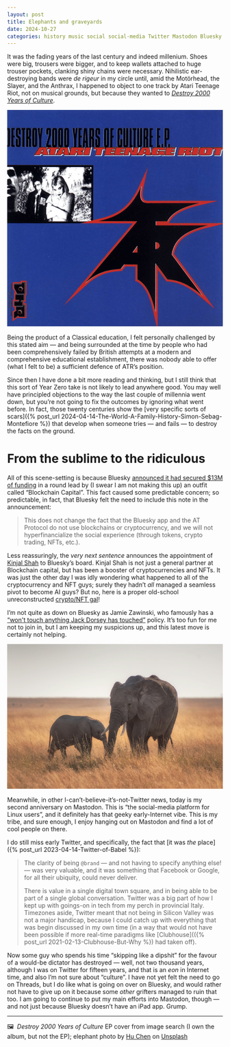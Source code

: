 ```yaml
---
layout: post
title: Elephants and graveyards
date: 2024-10-27
categories: history music social social-media Twitter Mastodon Bluesky
---
```


It was the fading years of the last century and indeed millenium. Shoes were big, trousers were bigger, and to keep wallets attached to huge trouser pockets, clanking shiny chains were necessary. Nihilistic ear-destroying bands were *de rigeur* in my circle until, amid the Motörhead, the Slayer, and the Anthrax, I happened to object to one track by Atari Teenage Riot, not on musical grounds, but because they wanted to [*Destroy 2000 Years of Culture*](https://en.wikipedia.org/wiki/Destroy_2000_Years_of_Culture). 

![Destroy 2000 Years of Culture EP cover](/images/Destroy-2000-years.png)

Being the product of a Classical education, I felt personally challenged by this stated aim — and being surrounded at the time by people who had been comprehensively failed by British attempts at a modern and comprehensive educational establishment, there was nobody able to offer (what I felt to be) a sufficient defence of ATR’s position.  

Since then I have done a bit more reading and thinking, but I still think that this sort of Year Zero take is not likely to lead anywhere good. You may well have principled objections to the way the last couple of millennia went down, but you’re not going to fix the outcomes by ignoring what went before. In fact, those twenty centuries show the [very specific sorts of scars]({% post_url 2024-04-14-The-World-A-Family-History-Simon-Sebag-Montefiore %}) that develop when someone tries — and fails — to destroy the facts on the ground. 

# From the sublime to the ridiculous

All of this scene-setting is because Bluesky [announced it had secured $13M of funding](https://bsky.social/about/blog/10-24-2024-series-a) in a round lead by (I swear I am not making this up) an outfit called “Blockchain Capital”. This fact caused some predictable concern; so predictable, in fact, that Bluesky felt the need to include this note in the announcement:

> This does not change the fact that the Bluesky app and the AT Protocol do not use blockchains or cryptocurrency, and we will not hyperfinancialize the social experience (through tokens, crypto trading, NFTs, etc.).

Less reassuringly, the *very next sentence* announces the appointment of [Kinjal Shah](https://www.linkedin.com/in/kinjalshah15) to Bluesky’s board. Kinjal Shah is not just a general partner at Blockchain capital, but has been a booster of cryptocurrencies and NFTs. It was just the other day I was idly wondering what happened to all of the cryptocurrency and NFT guys; surely they hadn’t *all* managed a seamless pivot to become AI guys? But no, here is a proper old-school unreconstructed [crypto/NFT gal](https://www.forbes.com/profile/kinjal-shah/)!

I’m not quite as down on Bluesky as Jamie Zawinski, who famously has a  [“won't touch anything Jack Dorsey has touched”](https://www.jwz.org/blog/2023/04/blue-skies-over-mastodon/) policy. It’s too fun for me not to join in, but I am keeping my suspicions up, and this latest move is certainly not helping.

![Elephant mother and calf](/images/hu-chen-3yd8oXGoLqM-unsplash.jpg)

Meanwhile, in other I-can’t-believe-it’s-not-Twitter news, today is my second anniversary on Mastodon. This is “the social-media platform for Linux users”, and it definitely has that geeky early-Internet vibe. This is my tribe, and sure enough, I enjoy hanging out on Mastodon and find a lot of cool people on there.

I do still miss early Twitter, and specifically, the fact that [it was *the* place]({% post_url 2023-04-14-Twitter-of-Babel %}):

> The clarity of being `@brand` — and not having to specify anything else! — was very valuable, and it was something that Facebook or Google, for all their ubiquity, could never deliver.
> 
> There is value in a single digital town square, and in being able to be part of a single global conversation. Twitter was a big part of how I kept up with goings-on in tech from my perch in provincial Italy. Timezones aside, Twitter meant that not being in Silicon Valley was not a major handicap, because I could catch up with everything that was begin discussed in my own time (in a way that would not have been possible if more real-time paradigms like [Clubhouse](({% post_url 2021-02-13-Clubhouse-But-Why %}) had taken off).

Now some guy who spends his time “skipping like a dipshit” for the favour of a would-be dictator has destroyed — well, not two thousand years, although I was on Twitter for fifteen years, and that is an *eon* in Internet time, and also I’m not sure about “culture”. I have not yet felt the need to go on Threads, but I do like what is going on over on Bluesky, and would rather not have to give up on it because some *other* grifters managed to ruin that too. I am going to continue to put my main efforts into Mastodon, though — and not just because Bluesky doesn’t have an iPad app. Grump.

***

🖼️  *Destroy 2000 Years of Culture* EP cover from image search (I own the album, but not the EP); elephant photo by [Hu Chen](https://huchen.dev/) on [Unsplash](https://www.unsplash.com)